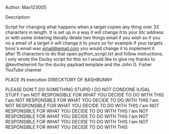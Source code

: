 Author: Mav123005

Description:

Script for changing what happens when a target copies any thing over 33 characters in length. It is set up in a way it will change it to your btc address or with some tinkering literally delate two things email if you wish so if you no a email of a target it will change it to yours so for example if your targets boss's email was email@email.com you would change it to implement it after 15 characters to do that open python_script.txt and follow instructions. I only wrote the Ducky script for this so I would like to give my thanks to @kevthehermit for the ducky payload template and the John G. Fisher YouTube channel


PLACE IN execution DIRECKTORY OF BASHBUNNY


PLEASE DON'T DO SOMETHING STUPID I DO NOT CONDONE ILIGAL STUFF
I'am NOT RESPONSIBLE FOR WHAT YOU DECIDE TO DO WITH THIS
I'am NOT RESPONSIBLE FOR WHAT YOU DECIDE TO DO WITH THIS
I'am NOT RESPONSIBLE FOR WHAT YOU DECIDE TO DO WITH THIS
I'am NOT RESPONSIBLE FOR WHAT YOU DECIDE TO DO WITH THIS
I'am NOT RESPONSIBLE FOR WHAT YOU DECIDE TO DO WITH THIS
I'am NOT RESPONSIBLE FOR WHAT YOU DECIDE TO DO WITH THIS
I'am NOT RESPONSIBLE FOR WHAT YOU DECIDE TO DO WITH THIS
